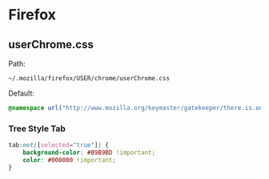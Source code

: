 # Firefox

## userChrome.css

Path:

```text
~/.mozilla/firefox/USER/chrome/userChrome.css
```

Default:

```css
@namespace url("http://www.mozilla.org/keymaster/gatekeeper/there.is.only.xul"); /* set default namespace to XUL */
```

### Tree Style Tab

```css
tab:not([selected="true"]) {
    background-color: #B9B9BD !important;
    color: #000000 !important;
}
```